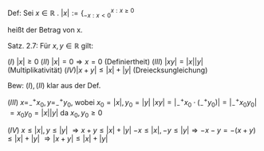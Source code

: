 Def:
Sei $x \in \mathbb R$ .
$\displaystyle |{x}|:= \{^{x:x \geq 0}_{-x: x < 0}$

heißt der Betrag von x.

Satz. 2.7: 
Für $x,y \in \mathbb R$ gilt:

$(I)\ |x| \geq 0$
$(II)\ |x| = 0 \Rightarrow x = 0$ (Definiertheit)
$(III)\ |xy| = |x| |y|$ (Multiplikativität)
$(IV) |x+y| \leq |x| + |y|$ (Dreiecksungleichung)

Bew:
$(I), (II)$ klar aus der Def.

$(III)$ $x = ^+_- x_0, y = ^+_-y_0$, wobei $x_0 = |x|, y_0 = |y|$
$|xy| = |^+_-x_0 \cdot (^+_-y_0) |= |^+_-x_0y_0|$
$= x_0y_0 = |x||y|$
da $x_0,y_0 \geq 0$

$(IV)$ 
$x \leq | x |, y \leq |y|$
$\Rightarrow x+y \leq |x| + | y |$ 
$-x \leq |x|, -y \leq | y| \Rightarrow -x-y = - (x+y)\leq |x| + | y|$
$\Rightarrow |x+y| \leq |x| + |y|$

